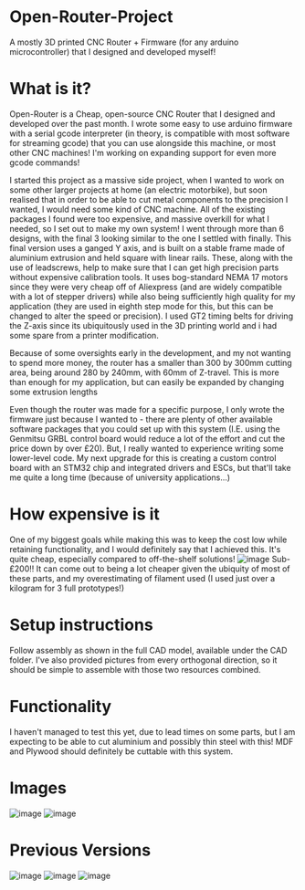 # Open-Router-Project
A mostly 3D printed CNC Router + Firmware (for any arduino microcontroller) that I designed and developed myself!


# What is it?
Open-Router is a Cheap, open-source CNC Router that I designed and developed over the past month. I wrote some easy to use arduino firmware with a serial gcode interpreter (in theory, is compatible with most software for streaming gcode) that you can use alongside this machine, or most other CNC machines! I'm working on expanding support for even more gcode commands!

I started this project as a massive side project, when I wanted to work on some other larger projects at home (an electric motorbike), but soon realised that in order to be able to cut metal components to the precision I wanted, I would need some kind of CNC machine. All of the existing packages I found were too expensive, and massive overkill for what I needed, so I set out to make my own system! I went through more than 6 designs, with the final 3 looking similar to the one I settled with finally. This final version uses a ganged Y axis, and is built on a stable frame made of aluminium extrusion and held square with linear rails. These, along with the use of leadscrews, help to make sure that I can get high precision parts without expensive calibration tools. It uses bog-standard NEMA 17 motors since they were very cheap off of Aliexpress (and are widely compatible with a lot of stepper drivers) while also being sufficiently high quality for my application (they are used in eighth step mode for this, but this can be changed to alter the speed or precision). I used GT2 timing belts for driving the Z-axis since its ubiquitously used in the 3D printing world and i had some spare from a printer modification. 

Because of some oversights early in the development, and my not wanting to spend more money, the router has a smaller than 300 by 300mm cutting area, being around 280 by 240mm, with 60mm of Z-travel. This is more than enough for my application, but can easily be expanded by changing some extrusion lengths

Even though the router was made for a specific purpose, I only wrote the firmware just because I wanted to - there are plenty of other available software packages that you could set up with this system (I.E. using the Genmitsu GRBL control board would reduce a lot of the effort and cut the price down by over £20). But, I really wanted to experience writing some lower-level code. My next upgrade for this is creating a custom control board with an STM32 chip and integrated drivers and ESCs, but that'll take me quite a long time (because of university applications...) 

# How expensive is it
One of my biggest goals while making this was to keep the cost low while retaining functionality, and I would definitely say that I achieved this. It's quite cheap, especially compared to off-the-shelf solutions!
  ![image](https://github.com/user-attachments/assets/0cb5ddbd-e69c-4d43-a967-553133b2c64e)
Sub-£200!!
It can come out to being a lot cheaper given the ubiquity of most of these parts, and my overestimating of filament used (I used just over a kilogram for 3 full prototypes!)

# Setup instructions
Follow assembly as shown in the full CAD model, available under the CAD folder. I've also provided pictures from every orthogonal direction, so it should be simple to assemble with those two resources combined. 

# Functionality
I haven't managed to test this yet, due to lead times on some parts, but I am expecting to be able to cut aluminium and possibly thin steel with this! MDF and Plywood should definitely be cuttable with this system.

# Images
![image](https://github.com/user-attachments/assets/29695eac-b4f5-493b-a868-408705b583a7)
![image](https://github.com/user-attachments/assets/ee8e68f6-4f08-4a24-9c22-29e7b1e00c33)


# Previous Versions

![image](https://github.com/user-attachments/assets/0f805b34-063d-40fe-9609-c1ede139d2b6)
![image](https://github.com/user-attachments/assets/777aaba9-9f9a-4d34-8164-72a7d5f2135a)
![image](https://github.com/user-attachments/assets/b3980f41-9089-4c49-be3a-071128b08cc8)

